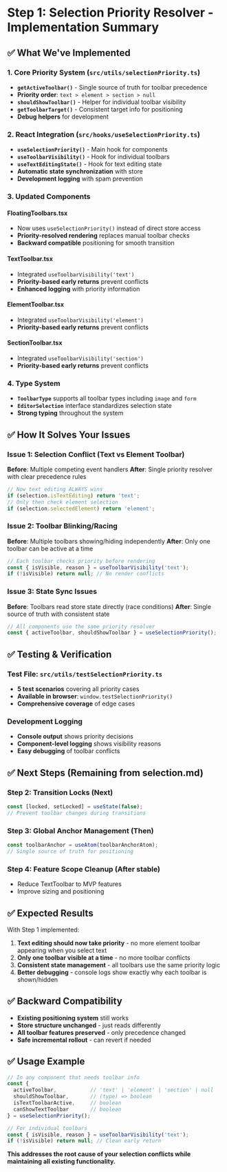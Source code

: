 # Step 1: Selection Priority Resolver - Implementation Summary

## ✅ What We've Implemented

### 1. **Core Priority System** (`src/utils/selectionPriority.ts`)
- **`getActiveToolbar()`** - Single source of truth for toolbar precedence
- **Priority order**: `text > element > section > null`
- **`shouldShowToolbar()`** - Helper for individual toolbar visibility
- **`getToolbarTarget()`** - Consistent target info for positioning
- **Debug helpers** for development

### 2. **React Integration** (`src/hooks/useSelectionPriority.ts`)
- **`useSelectionPriority()`** - Main hook for components
- **`useToolbarVisibility()`** - Hook for individual toolbars
- **`useTextEditingState()`** - Hook for text editing state
- **Automatic state synchronization** with store
- **Development logging** with spam prevention

### 3. **Updated Components**
#### **FloatingToolbars.tsx**
- Now uses `useSelectionPriority()` instead of direct store access
- **Priority-resolved rendering** replaces manual toolbar checks
- **Backward compatible** positioning for smooth transition

#### **TextToolbar.tsx**
- Integrated `useToolbarVisibility('text')`
- **Priority-based early returns** prevent conflicts
- **Enhanced logging** with priority information

#### **ElementToolbar.tsx** 
- Integrated `useToolbarVisibility('element')`
- **Priority-based early returns** prevent conflicts

#### **SectionToolbar.tsx**
- Integrated `useToolbarVisibility('section')`
- **Priority-based early returns** prevent conflicts

### 4. **Type System**
- **`ToolbarType`** supports all toolbar types including `image` and `form`
- **`EditorSelection`** interface standardizes selection state
- **Strong typing** throughout the system

## ✅ How It Solves Your Issues

### **Issue 1: Selection Conflict (Text vs Element Toolbar)**
**Before**: Multiple competing event handlers
**After**: Single priority resolver with clear precedence rules

```typescript
// Now text editing ALWAYS wins
if (selection.isTextEditing) return 'text';
// Only then check element selection
if (selection.selectedElement) return 'element';
```

### **Issue 2: Toolbar Blinking/Racing**
**Before**: Multiple toolbars showing/hiding independently
**After**: Only one toolbar can be active at a time

```typescript
// Each toolbar checks priority before rendering
const { isVisible, reason } = useToolbarVisibility('text');
if (!isVisible) return null; // No render conflicts
```

### **Issue 3: State Sync Issues**
**Before**: Toolbars read store state directly (race conditions)
**After**: Single source of truth with consistent state

```typescript
// All components use the same priority resolver
const { activeToolbar, shouldShowToolbar } = useSelectionPriority();
```

## ✅ Testing & Verification

### **Test File**: `src/utils/testSelectionPriority.ts`
- **5 test scenarios** covering all priority cases
- **Available in browser**: `window.testSelectionPriority()`
- **Comprehensive coverage** of edge cases

### **Development Logging**
- **Console output** shows priority decisions
- **Component-level logging** shows visibility reasons
- **Easy debugging** of toolbar conflicts

## ✅ Next Steps (Remaining from selection.md)

### **Step 2: Transition Locks** (Next)
```typescript
const [locked, setLocked] = useState(false);
// Prevent toolbar changes during transitions
```

### **Step 3: Global Anchor Management** (Then)
```typescript
const toolbarAnchor = useAtom(toolbarAnchorAtom);
// Single source of truth for positioning
```

### **Step 4: Feature Scope Cleanup** (After stable)
- Reduce TextToolbar to MVP features
- Improve sizing and positioning

## ✅ Expected Results

With Step 1 implemented:

1. **Text editing should now take priority** - no more element toolbar appearing when you select text
2. **Only one toolbar visible at a time** - no more toolbar conflicts
3. **Consistent state management** - all toolbars use the same priority logic
4. **Better debugging** - console logs show exactly why each toolbar is shown/hidden

## ✅ Backward Compatibility

- **Existing positioning system** still works
- **Store structure unchanged** - just reads differently  
- **All toolbar features preserved** - only precedence changed
- **Safe incremental rollout** - can revert if needed

## ✅ Usage Example

```typescript
// In any component that needs toolbar info
const { 
  activeToolbar,           // 'text' | 'element' | 'section' | null
  shouldShowToolbar,       // (type) => boolean
  isTextToolbarActive,     // boolean
  canShowTextToolbar       // boolean
} = useSelectionPriority();

// For individual toolbars
const { isVisible, reason } = useToolbarVisibility('text');
if (!isVisible) return null; // Clean early return
```

**This addresses the root cause of your selection conflicts while maintaining all existing functionality.**